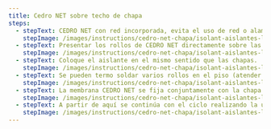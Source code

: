 ```yaml
---
title: Cedro NET sobre techo de chapa
steps:
  - stepText: CEDRO NET con red incorporada, evita el uso de red o alambres para su montado.
    stepImage: /images/instructions/cedro-net-chapa/isolant-aislantes-linea-vivienda-cedro-net-chapa-paso-a-paso-colocacion-paso-1.jpg
  - stepText: Presentar los rollos de CEDRO NET directamente sobre las correas del techo con la cara de aluminio mirando hacia arriba.
    stepImage: /images/instructions/cedro-net-chapa/isolant-aislantes-linea-vivienda-cedro-net-chapa-paso-a-paso-colocacion-paso-2.jpg
  - stepText: Coloque el aislante en el mismo sentido que las chapas.
    stepImage: /images/instructions/cedro-net-chapa/isolant-aislantes-linea-vivienda-cedro-net-chapa-paso-a-paso-colocacion-paso-3.jpg
  - stepText: Se pueden termo soldar varios rollos en el piso (atender a las condiciones del viento) para ahorrar tiempos de instalación.
    stepImage: /images/instructions/cedro-net-chapa/isolant-aislantes-linea-vivienda-cedro-net-chapa-paso-a-paso-colocacion-paso-4.jpg
  - stepText: La membrana CEDRO NET se fija conjuntamente con la chapa con tornillos autoperforantes, instalados en la cresta de la onda de la chapa.
    stepImage: /images/instructions/cedro-net-chapa/isolant-aislantes-linea-vivienda-cedro-net-chapa-paso-a-paso-colocacion-paso-5.jpg
  - stepText: A partir de aquí se continúa con el ciclo realizando la unión por termosoldado de los rollos de CEDRO NET sobre la estructura y colocando las chapas de cubierta, sujetándolas con autoperforantes.
    stepImage: /images/instructions/cedro-net-chapa/isolant-aislantes-linea-vivienda-cedro-net-chapa-paso-a-paso-colocacion-paso-6.jpg
---
```

